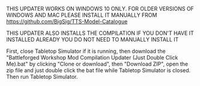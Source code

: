THIS UPDATER WORKS ON WINDOWS 10 ONLY. FOR OLDER VERSIONS OF WINDOWS AND MAC PLEASE INSTALL IT MANUALLY FROM https://github.com/BigSig/TTS-Model-Catalogue

THIS UPDATER ALSO INSTALLS THE COMPILATION IF YOU DON'T HAVE IT INSTALLED ALREADY YOU DO NOT NEED TO MANUALLY INSTALL IT

First, close Tabletop Simulator if it is running, then download the "Battleforged Workshop Mod Compilation Updater (Just Double Click Me).bat" by clicking "Clone or download", then "Download ZIP", open the zip file and just double click the bat file while Tabletop Simulator is closed. Then run Tabletop Simulator.